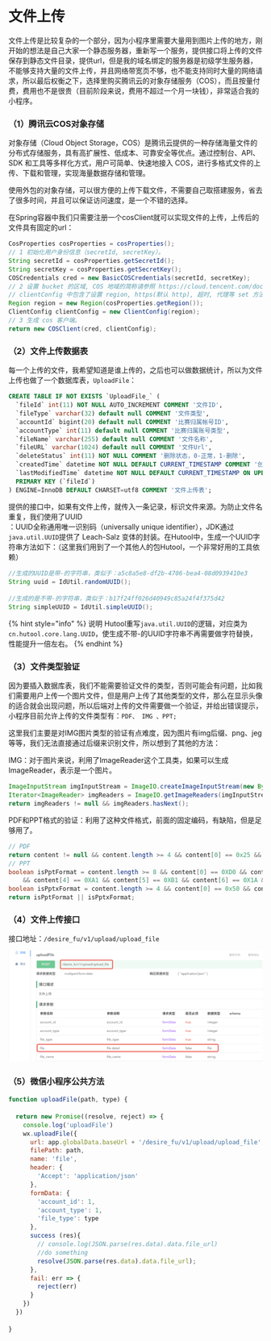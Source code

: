 # 文件上传

文件上传是比较复杂的一个部分，因为小程序里需要大量用到图片上传的地方，刚开始的想法是自己大家一个静态服务器，重新写一个服务，提供接口将上传的文件保存到静态文件目录，提供url，但是我的域名绑定的服务器是初级学生服务器，不能够支持大量的文件上传，并且网络带宽页不够，也不能支持同时大量的网络请求，所以最后权衡之下，选择里购买腾讯云的对象存储服务（COS），而且按量付费，费用也不是很贵（目前阶段来说，费用不超过一个月一块钱），非常适合我的小程序。

### （1）腾讯云COS对象存储

对象存储（Cloud Object Storage，COS）是腾讯云提供的一种存储海量文件的分布式存储服务，具有高扩展性、低成本、可靠安全等优点。通过控制台、API、SDK 和工具等多样化方式，用户可简单、快速地接入 COS，进行多格式文件的上传、下载和管理，实现海量数据存储和管理。

使用外包的对象存储，可以很方便的上传下载文件，不需要自己取搭建服务，省去了很多时间，并且可以保证访问速度，是一个不错的选择。

在Spring容器中我们只需要注册一个cosClient就可以实现文件的上传，上传后的文件具有固定的url：

```java
CosProperties cosProperties = cosProperties();
// 1 初始化用户身份信息（secretId, secretKey）。
String secretId = cosProperties.getSecretId();
String secretKey = cosProperties.getSecretKey();
COSCredentials cred = new BasicCOSCredentials(secretId, secretKey);
// 2 设置 bucket 的区域, COS 地域的简称请参照 https://cloud.tencent.com/document/product/436/6224
// clientConfig 中包含了设置 region, https(默认 http), 超时, 代理等 set 方法, 使用可参见源码或者常见问题 Java SDK 部分。
Region region = new Region(cosProperties.getRegion());
ClientConfig clientConfig = new ClientConfig(region);
// 3 生成 cos 客户端。
return new COSClient(cred, clientConfig);
```

### （2）文件上传数据表

每一个上传的文件，我希望知道是谁上传的，之后也可以做数据统计，所以为文件上传也做了一个数据库表，`UploadFile`：

```sql
CREATE TABLE IF NOT EXISTS `UploadFile_` (
  `fileId` int(11) NOT NULL AUTO_INCREMENT COMMENT '文件ID',
  `fileType` varchar(32) default null COMMENT '文件类型',
  `accountId` bigint(20) default null COMMENT '比赛归属帐号ID',
  `accountType` int(11) default null COMMENT '比赛归属账号类型',
  `fileName` varchar(255) default null COMMENT '文件名称',
  `fileURL` varchar(1024) default null COMMENT '文件Url',
  `deleteStatus` int(11) NOT NULL COMMENT '删除状态，0-正常，1-删除',
  `createdTime` datetime NOT NULL DEFAULT CURRENT_TIMESTAMP COMMENT '创建时间',
  `lastModifiedTime` datetime NOT NULL DEFAULT CURRENT_TIMESTAMP ON UPDATE CURRENT_TIMESTAMP COMMENT 'lastModifiedTime',
  PRIMARY KEY (`fileId`)
) ENGINE=InnoDB DEFAULT CHARSET=utf8 COMMENT '文件上传表';
```

提供的接口中，如果有文件上传，就传入一条记录，标识文件来源。为防止文件名重复，我们使用了UUID  
：UUID全称通用唯一识别码（universally unique identifier），JDK通过`java.util.UUID`提供了 Leach-Salz 变体的封装。在Hutool中，生成一个UUID字符串方法如下：（这里我们用到了一个其他人的包Hutool，一个非常好用的工具依赖）

```java
//生成的UUID是带-的字符串，类似于：a5c8a5e8-df2b-4706-bea4-08d0939410e3
String uuid = IdUtil.randomUUID();

//生成的是不带-的字符串，类似于：b17f24ff026d40949c85a24f4f375d42
String simpleUUID = IdUtil.simpleUUID();
```

{% hint style="info" %}
说明 Hutool重写`java.util.UUID`的逻辑，对应类为`cn.hutool.core.lang.UUID`，使生成不带-的UUID字符串不再需要做字符替换，性能提升一倍左右。
{% endhint %}

### （3）文件类型验证

因为要插入数据库表，我们不能需要验证文件的类型，否则可能会有问题，比如我们需要用户上传一个图片文件，但是用户上传了其他类型的文件，那么在显示头像的适合就会出现问题，所以后端对上传的文件需要做一个验证，并给出错误提示，小程序目前允许上传的文件类型有：`PDF、 IMG 、PPT;`

这里我们主要是对IMG图片类型的验证有点难度，因为图片有img后缀、png、jeg等等，我们无法直接通过后缀来识别文件，所以想到了其他的方法：

IMG：对于图片来说，利用了ImageReader这个工具类，如果可以生成ImageReader，表示是一个图片。

```java
ImageInputStream imgInputStream = ImageIO.createImageInputStream(new ByteArrayInputStream(content));
Iterator<ImageReader> imgReaders = ImageIO.getImageReaders(imgInputStream);
return imgReaders != null && imgReaders.hasNext();
```

PDF和PPT格式的验证：利用了这种文件格式，前面的固定编码，有缺陷，但是足够用了。

```java
// PDF
return content != null && content.length >= 4 && content[0] == 0x25 && content[1] == 0x50 && content[2] == 0x44 && content[3] == 0x46;
// PPT
boolean isPptFormat = content.length >= 8 && content[0] == 0XD0 && content[1] == 0XCF && content[2] == 0X11 && content[3] == 0XE0
    && content[4] == 0XA1 && content[5] == 0XB1 && content[6] == 0X1A && content[7] == 0XE1;
boolean isPptxFormat = content.length >= 4 && content[0] == 0x50 && content[1] == 0x4B && content[2] == 0x03 && content[3] == 0x04;
return isPptFormat || isPptxFormat;
```

###  （4）文件上传接口

接口地址：`/desire_fu/v1/upload/upload_file`

![&#x63A5;&#x53E3;&#x8BE6;&#x7EC6;](../.gitbook/assets/image%20%2837%29.png)

### （5）微信小程序公共方法

```javascript
function uploadFile(path, type) {

  return new Promise((resolve, reject) => {
    console.log('uploadFile')
    wx.uploadFile({
      url: app.globalData.baseUrl + '/desire_fu/v1/upload/upload_file',
      filePath: path,
      name: 'file',
      header: {
        'Accept': 'application/json'
      },
      formData: {
        'account_id': 1,
        'account_type': 1,
        'file_type': type
      },
      success (res){
        // console.log(JSON.parse(res.data).data.file_url)
        //do something
        resolve(JSON.parse(res.data).data.file_url);
      },
      fail: err => {
        reject(err)
      }
    })
  })

}
```


